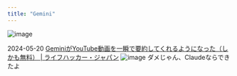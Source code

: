 ```yaml
---
title: "Gemini"
---
```


![image](https://gyazo.com/f2a6986560d805fd82178ebda5ef855c/thumb/1000)

2024-05-20
[GeminiがYouTube動画を一瞬で要約してくれるようになった（しかも無料） | ライフハッカー・ジャパン](https://www.lifehacker.jp/article/2405-use-gemini-summarize-youtube-videos-free/)
![image](https://gyazo.com/86e0e09e433c6055d68799b678d0cc80/thumb/1000)
ダメじゃん、Claudeならできたよ

